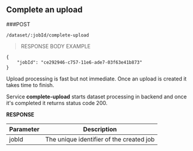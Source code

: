 ## Complete an upload

###POST

`/dataset/:jobId/complete-upload`

> RESPONSE BODY EXAMPLE

```
{
    "jobId": "ce292946-c757-11e6-ade7-03f63e41b873"
}    
```  


Upload processing is fast but not immediate. Once an upload is created it takes time to finish. 

Service **complete-upload** starts dataset processing in backend and once it's completed it returns status code 200. 


**RESPONSE**

| Parameter | Description           |
|-------------|-----------------------|
| jobId         | The unique identifier of the created job |

